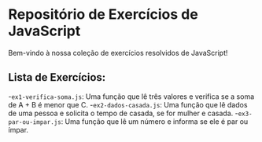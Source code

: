 # Repositório de Exercícios de JavaScript
 Bem-vindo à nossa coleção de exercícios resolvidos de JavaScript!
 ## Lista de Exercícios:
-`ex1-verifica-soma.js`: Uma função que lê três valores e verifica se a 
soma de A + B é menor que C. 
-`ex2-dados-casada.js`: Uma função que lê dados de uma pessoa e solicita o tempo de casada, se for mulher e casada.
-`ex3-par-ou-impar.js`: Uma função que lê um número e informa se ele é par ou ímpar.